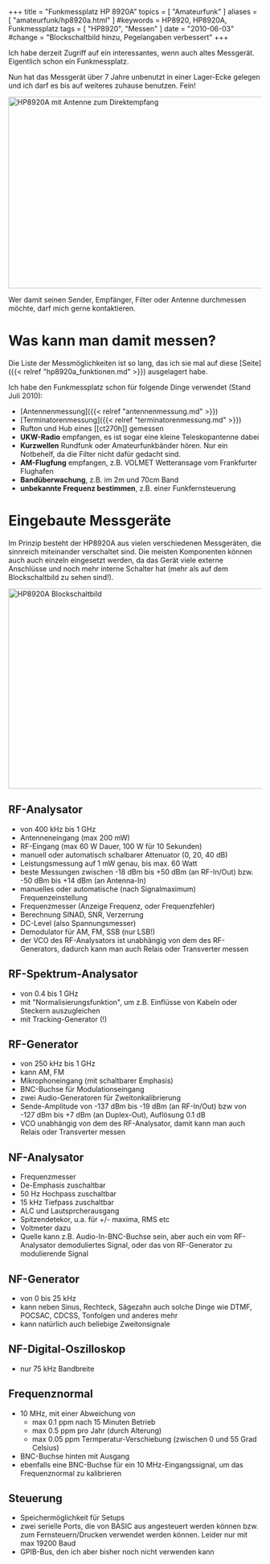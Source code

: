 +++
title = "Funkmessplatz HP 8920A"
topics = [ "Amateurfunk" ]
aliases = [ "amateurfunk/hp8920a.html" ]
#keywords = HP8920, HP8920A, Funkmessplatz
tags = [ "HP8920", "Messen" ]
date = "2010-06-03"
#change = "Blockschaltbild hinzu, Pegelangaben verbessert"
+++

Ich habe derzeit Zugriff auf ein interessantes, wenn auch altes
Messgerät. Eigentlich schon ein Funkmessplatz.

Nun hat das Messgerät über 7 Jahre unbenutzt
in einer Lager-Ecke gelegen und ich darf es bis auf weiteres zuhause
benutzen. Fein!

<!--more-->

<img src="hp8920a.jpg" alt="HP8920A mit Antenne zum Direktempfang" width="630" height="381" class="pure-img" />

Wer damit seinen Sender, Empfänger, Filter oder Antenne durchmessen möchte,
darf mich gerne kontaktieren.


Was kann man damit messen?
==========================

Die Liste der Messmöglichkeiten ist so lang, das ich sie mal auf diese
[Seite]({{< relref "hp8920a_funktionen.md" >}}) ausgelagert habe.

Ich habe den Funkmessplatz schon für folgende Dinge verwendet (Stand Juli
2010):

 * [Antennenmessung]({{< relref "antennenmessung.md" >}})
 * [Terminatorenmessung]({{< relref "terminatorenmessung.md" >}})
 * Rufton und Hub eines [[ct270h]] gemessen
 * <b>UKW-Radio</b> empfangen, es ist sogar eine kleine Teleskopantenne dabei
 * <b>Kurzwellen</b> Rundfunk oder Amateurfunkbänder hören. Nur ein Notbehelf, da
   die Filter nicht dafür gedacht sind.
 * <b>AM-Flugfung</b> empfangen, z.B. VOLMET Wetteransage vom Frankfurter Flughafen
 * <b>Bandüberwachung</b>, z.B. im 2m und 70cm Band
 * <b>unbekannte Frequenz bestimmen</b>, z.B. einer Funkfernsteuerung


Eingebaute Messgeräte
=====================

Im Prinzip besteht der HP8920A aus vielen verschiedenen Messgeräten, die
sinnreich miteinander verschaltet sind.  Die meisten Komponenten können auch
auch einzeln eingesetzt werden, da das Gerät viele externe Anschlüsse und
noch mehr interne Schalter hat (mehr als auf dem Blockschaltbild zu sehen sind!).

<img src="hp8920a_block.png" alt="HP8920A Blockschaltbild" width="575" height="398" class="pure-img" />


RF-Analysator
-------------

 * von 400 kHz bis 1 GHz
 * Antenneneingang (max 200 mW)
 * RF-Eingang (max 60 W Dauer, 100 W für 10 Sekunden)
 * manuell oder automatisch schalbarer Attenuator (0, 20, 40 dB)
 * Leistungsmessung auf 1 mW genau, bis max. 60 Watt
 * beste Messungen zwischen -18 dBm bis +50 dBm (an RF-In/Out) bzw. -50 dBm
   bis +14 dBm (an Antenna-In)
 * manuelles oder automatische (nach Signalmaximum) Frequenzeinstellung
 * Frequenzmesser (Anzeige Frequenz, oder Frequenzfehler)
 * Berechnung SINAD, SNR, Verzerrung
 * DC-Level (also Spannungsmesser)
 * Demodulator für AM, FM, SSB (nur LSB!)
 * der VCO des RF-Analysators ist unabhängig von dem des RF-Generators,
   dadurch kann man auch Relais oder Transverter messen

RF-Spektrum-Analysator
----------------------

 * von 0.4 bis 1 GHz
 * mit "Normalisierungsfunktion", um z.B. Einflüsse von Kabeln oder
   Steckern auszugleichen
 * mit Tracking-Generator (!)

RF-Generator
------------

 * von 250 kHz bis 1 GHz
 * kann AM, FM
 * Mikrophoneingang (mit schaltbarer Emphasis)
 * BNC-Buchse für Modulationseingang
 * zwei Audio-Generatoren für Zweitonkalibrierung
 * Sende-Amplitude von -137 dBm bis -19 dBm (an RF-In/Out) bzw von
   -127 dBm bis +7 dBm (an Duplex-Out), Auflösung 0.1 dB
 * VCO unabhängig von dem des RF-Analysator, damit kann man auch
   Relais oder Transverter messen

NF-Analysator
-------------

 * Frequenzmesser
 * De-Emphasis zuschaltbar
 * 50 Hz Hochpass zuschaltbar
 * 15 kHz Tiefpass zuschaltbar
 * ALC und Lautsprcherausgang
 * Spitzendetekor, u.a. für +/- maxima, RMS etc
 * Voltmeter dazu
 * Quelle kann z.B. Audio-In-BNC-Buchse sein, aber auch ein vom
   RF-Analysator demoduliertes Signal, oder das von RF-Generator
   zu modulierende Signal

NF-Generator
------------

 * von 0 bis 25 kHz
 * kann neben Sinus, Rechteck, Sägezahn auch solche Dinge wie
   DTMF, POCSAC, CDCSS, Tonfolgen und anderes mehr
 * kann natürlich auch beliebige Zweitonsignale

NF-Digital-Oszilloskop
----------------------

 * nur 75 kHz Bandbreite

Frequenznormal
--------------

 * 10 MHz, mit einer Abweichung von
   * max 0.1 ppm nach 15 Minuten Betrieb
   * max 0.5 ppm pro Jahr (durch Alterung)
   * max 0.05 ppm Termperatur-Verschiebung (zwischen 0 und 55 Grad
     Celsius)
 * BNC-Buchse hinten mit Ausgang
 * ebenfalls eine BNC-Buchse für ein 10 MHz-Eingangssignal, um das Frequenznormal
   zu kalibrieren

Steuerung
---------

 * Speichermöglichkeit für Setups
 * zwei serielle Ports, die von BASIC aus angesteuert werden können
   bzw. zum Fernsteuern/Drucken verwendet werden können. Leider nur
   mit max 19200 Baud
 * GPIB-Bus, den ich aber bisher noch nicht verwenden kann
